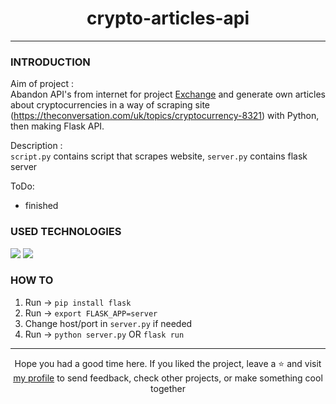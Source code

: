 # <div align="center">crypto-articles-api</div>
***
### INTRODUCTION
Aim of project :   
Abandon API's from internet for project <a href="https://github.com/Aldmors/Exchange">Exchange</a> and generate own articles about cryptocurrencies in a way of scraping site (https://theconversation.com/uk/topics/cryptocurrency-8321) with Python, then making Flask API.

Description :  
`script.py` contains script that scrapes website, `server.py` contains flask server

ToDo:  
- finished

### USED TECHNOLOGIES
<img src="https://img.shields.io/badge/Python-FFD43B?style=for-the-badge&logo=python&logoColor=darkgreen"/> <img src="https://img.shields.io/badge/Flask-000000?style=for-the-badge&logo=flask&logoColor=white"/>

### HOW TO
1. Run -> `pip install flask`
2. Run -> `export FLASK_APP=server`  
3. Change host/port in `server.py` if needed  
3. Run -> `python server.py` OR `flask run`
***

<div align="center">Hope you had a good time here. If you liked the project, leave a ⭐ and visit <a href="https://github.com/ArziPL">my profile</a> to send feedback, check other projects, or make something cool together</p> 

